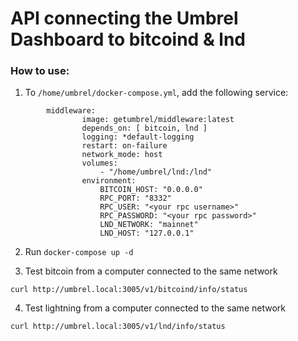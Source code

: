 # API connecting the Umbrel Dashboard to bitcoind & lnd

### How to use:

1. To `/home/umbrel/docker-compose.yml`, add the following service:
```
        middleware:
                image: getumbrel/middleware:latest
                depends_on: [ bitcoin, lnd ]
                logging: *default-logging
                restart: on-failure
                network_mode: host
                volumes:
                    - "/home/umbrel/lnd:/lnd"
                environment:
                    BITCOIN_HOST: "0.0.0.0"
                    RPC_PORT: "8332"
                    RPC_USER: "<your rpc username>"
                    RPC_PASSWORD: "<your rpc password>"
                    LND_NETWORK: "mainnet"
                    LND_HOST: "127.0.0.1"
```

2. Run `docker-compose up -d`

3. Test bitcoin from a computer connected to the same network
``` 
curl http://umbrel.local:3005/v1/bitcoind/info/status
```

4. Test lightning from a computer connected to the same network
```
curl http://umbrel.local:3005/v1/lnd/info/status
```